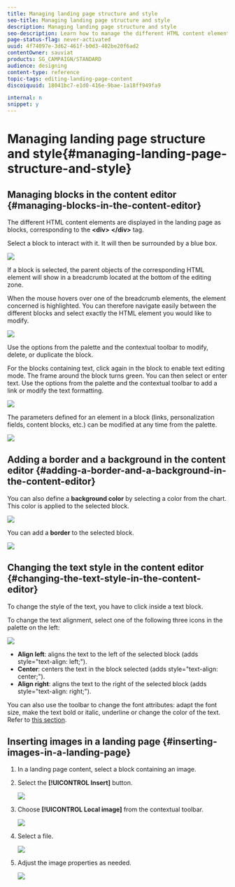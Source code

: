 ```yaml
---
title: Managing landing page structure and style
seo-title: Managing landing page structure and style
description: Managing landing page structure and style
seo-description: Learn how to manage the different HTML content elements and overall styling in a landing page.
page-status-flag: never-activated
uuid: 4f74097e-3d62-461f-b0d3-402be20f6ad2
contentOwner: sauviat
products: SG_CAMPAIGN/STANDARD
audience: designing
content-type: reference
topic-tags: editing-landing-page-content
discoiquuid: 18041bc7-e1d0-416e-9bae-1a18ff949fa9

internal: n
snippet: y
---
```


# Managing landing page structure and style{#managing-landing-page-structure-and-style}

## Managing blocks in the content editor {#managing-blocks-in-the-content-editor}

The different HTML content elements are displayed in the landing page as blocks, corresponding to the **&lt;div&gt;** **&lt;/div&gt;** tag.

Select a block to interact with it. It will then be surrounded by a blue box.

![](assets/des_lp_content_1.png)

If a block is selected, the parent objects of the corresponding HTML element will show in a breadcrumb located at the bottom of the editing zone.

When the mouse hovers over one of the breadcrumb elements, the element concerned is highlighted. You can therefore navigate easily between the different blocks and select exactly the HTML element you would like to modify.

![](assets/des_lp_content_2.png)

Use the options from the palette and the contextual toolbar to modify, delete, or duplicate the block.

For the blocks containing text, click again in the block to enable text editing mode. The frame around the block turns green. You can then select or enter text. Use the options from the palette and the contextual toolbar to add a link or modify the text formatting.

![](assets/des_lp_content_3.png)

The parameters defined for an element in a block (links, personalization fields, content blocks, etc.) can be modified at any time from the palette.

![](assets/des_lp_content_4.png)

## Adding a border and a background in the content editor {#adding-a-border-and-a-background-in-the-content-editor}

You can also define a **background color** by selecting a color from the chart. This color is applied to the selected block.

![](assets/des_lp_content_5.png)

You can add a **border** to the selected block.

![](assets/des_lp_content_6.png)

## Changing the text style in the content editor {#changing-the-text-style-in-the-content-editor}

To change the style of the text, you have to click inside a text block.

To change the text alignment, select one of the following three icons in the palette on the left:

![](assets/des_lp_content_7.png)

* **Align left**: aligns the text to the left of the selected block (adds style="text-align: left;"). 
* **Center**: centers the text in the block selected (adds style="text-align: center;"). 
* **Align right**: aligns the text to the right of the selected block (adds style="text-align: right;").

You can also use the toolbar to change the font attributes: adapt the font size, make the text bold or italic, underline or change the color of the text. Refer to [this section](../../channels/using/landing-page-content-editor-interface.md#landing-page-editor-toolbar).

## Inserting images in a landing page {#inserting-images-in-a-landing-page}

1. In a landing page content, select a block containing an image.
1. Select the **[!UICONTROL Insert]** button.

   ![](assets/des_insert_images_lp_1.png)

1. Choose **[!UICONTROL Local image]** from the contextual toolbar.

   ![](assets/des_insert_images_lp_2.png)

1. Select a file.

   ![](assets/des_insert_images_lp_3.png)

1. Adjust the image properties as needed.

   ![](assets/des_insert_images_lp_4.png)
